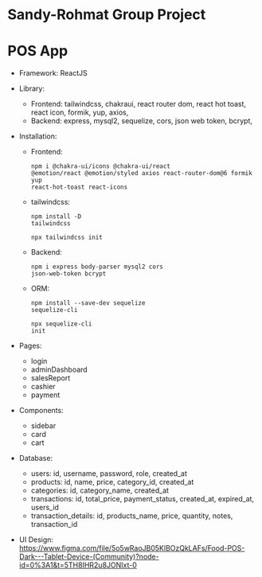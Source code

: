 # Sandy-Rohmat Group Project


POS App
=======

* Framework: ReactJS
* Library: 
	- Frontend: tailwindcss, chakraui, react router dom, react hot toast, react icon, formik, yup, axios, 
	- Backend: express, mysql2, sequelize, cors, json web token, bcrypt,

* Installation:
	- Frontend: <pre><code>npm i @chakra-ui/icons @chakra-ui/react @emotion/react @emotion/styled axios react-router-dom@6 formik yup react-hot-toast react-icons</code></pre>
	- tailwindcss: <pre><code>npm install -D tailwindcss</code></pre>
		<pre><code>npx tailwindcss init</code></pre>

	- Backend: <pre><code>npm i express body-parser mysql2 cors json-web-token bcrypt</code></pre>
	- ORM: <pre><code>npm install --save-dev sequelize sequelize-cli</code></pre>
	       <pre><code>npx sequelize-cli init</code></pre>


* Pages: 
	- login
	- adminDashboard
	- salesReport
	- cashier
	- payment

* Components:
	- sidebar
	- card
	- cart

* Database: 
	- users: id, username, password, role, created_at
	- products: id, name, price, category_id, created_at
	- categories: id, category_name, created_at
	- transactions: id, total_price, payment_status, created_at, expired_at, users_id
	- transaction_details: id, products_name, price, quantity, notes, transaction_id

* UI Design: https://www.figma.com/file/5o5wRaoJB05KlBOzQkLAFs/Food-POS-Dark---Tablet-Device-(Community)?node-id=0%3A1&t=5TH8IHR2u8JONIxt-0
